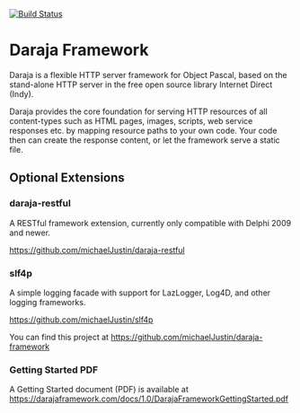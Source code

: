 
[![Build Status](https://travis-ci.org/michaelJustin/daraja-framework.svg?branch=develop)](https://travis-ci.org/michaelJustin/daraja-framework)

# Daraja Framework

Daraja is a flexible HTTP server framework for Object Pascal, based on the stand-alone HTTP server in the free open source library Internet Direct (Indy).

Daraja provides the core foundation for serving HTTP resources of all content-types such as HTML pages, images, scripts, web service responses etc. by mapping resource paths to your own code. Your code then can create the response content, or let the framework serve a static file. 

## Optional Extensions

### daraja-restful

A RESTful framework extension, currently only compatible with Delphi 2009 and newer. 

https://github.com/michaelJustin/daraja-restful

### slf4p

A simple logging facade with support for LazLogger, Log4D, and other logging frameworks.

https://github.com/michaelJustin/slf4p

You can find this project at https://github.com/michaelJustin/daraja-framework

### Getting Started PDF

A Getting Started document (PDF) is available at https://darajaframework.com/docs/1.0/DarajaFrameworkGettingStarted.pdf


